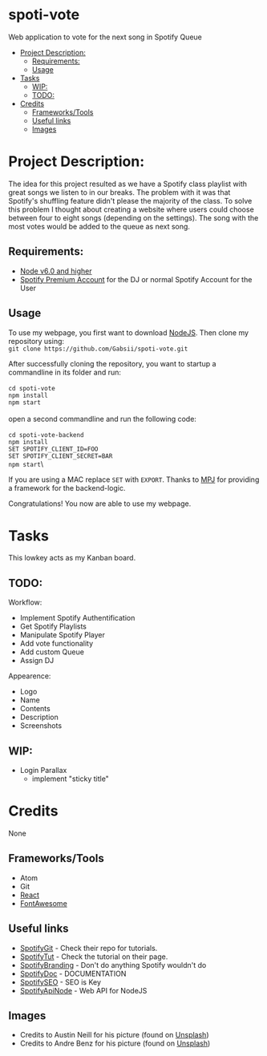 # spoti-vote
Web application to vote for the next song in Spotify Queue

- [Project Description:](#project-description)
	- [Requirements:](#requirements)
	- [Usage](#usage)
- [Tasks](#tasks)
	- [WIP:](#wip)
	- [TODO:](#todo)
- [Credits](#credits)
	- [Frameworks/Tools](#frameworkstools)
	- [Useful links](#useful-links)
	- [Images](#images)

# Project Description:

The idea for this project resulted as we have a Spotify class playlist with great songs we listen to in our breaks.
The problem with it was that Spotify's shuffling feature didn't please the majority of the class.
To solve this problem I thought about creating a website where users could choose between four to eight songs (depending on the settings). The song with the most votes would be added to the queue as next song.

## Requirements:
* [Node v6.0 and higher](https://nodejs.org/en/)
* [Spotify Premium Account](https://www.spotify.com/at/) for the DJ or normal Spotify Account for the User

## Usage

To use my webpage, you first want to download [NodeJS](https://nodejs.org/en/).
Then clone my repository using:\
`git clone https://github.com/Gabsii/spoti-vote.git`

After successfully cloning the repository, you want to startup a commandline in its folder and run:\
\
`cd spoti-vote`\
`npm install`\
`npm start` \
\
open a second commandline and run the following code:\
\
`cd spoti-vote-backend`\
`npm install`\
`SET SPOTIFY_CLIENT_ID=FOO`\
`SET SPOTIFY_CLIENT_SECRET=BAR`\
`npm start`\

If you are using a MAC replace `SET` with `EXPORT`.
Thanks to [MPJ](https://github.com/mpj/oauth-bridge-template) for providing a framework for the backend-logic.

Congratulations! You now are able to use my webpage.

# Tasks

This lowkey acts as my Kanban board.

## TODO:
Workflow:
* Implement Spotify Authentification
* Get Spotify Playlists
* Manipulate Spotify Player
* Add vote functionality
* Add custom Queue
* Assign DJ

Appearence:
* Logo
* Name
* Contents
* Description
* Screenshots

## WIP:

* Login Parallax
	* implement "sticky title"

# Credits

None

## Frameworks/Tools
* Atom
* Git
* [React](https://reactjs.org/)
* [FontAwesome](https://fontawesome.com/)

## Useful links

* [SpotifyGit](https://github.com/spotify/web-api-auth-examples) - Check their repo for tutorials.
* [SpotifyTut](https://developer.spotify.com/web-api/tutorial/) - Check the tutorial on their page.
* [SpotifyBranding](https://beta.developer.spotify.com/branding-guidelines/) - Don't do anything Spotify wouldn't do
* [SpotifyDoc](https://beta.developer.spotify.com/console/) - DOCUMENTATION
* [SpotifySEO](https://beta.developer.spotify.com/dashboard/applications) - SEO is Key
* [SpotifyApiNode](https://github.com/thelinmichael/spotify-web-api-node) - Web API for NodeJS

## Images

* Credits to Austin Neill for his picture (found on [Unsplash](https://unsplash.com))
* Credits to Andre Benz for his picture (found on [Unsplash](https://unsplash.com))

